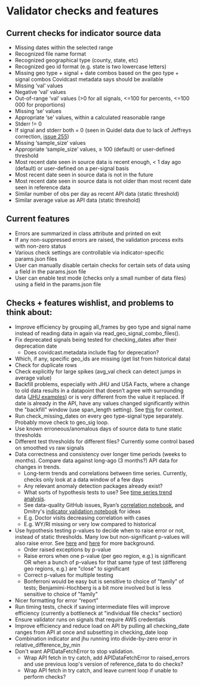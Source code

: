 # Validator checks and features

## Current checks for indicator source data

* Missing dates within the selected range
* Recognized file name format
* Recognized geographical type (county, state, etc)
* Recognized geo id format (e.g. state is two lowercase letters)
* Missing geo type + signal + date combos based on the geo type + signal combos Covidcast metadata says should be available
* Missing ‘val’ values
* Negative ‘val’ values
* Out-of-range ‘val’ values (>0 for all signals, <=100 for percents, <=100 000 for proportions)
* Missing ‘se’ values
* Appropriate ‘se’ values, within a calculated reasonable range
* Stderr != 0
* If signal and stderr both = 0 (seen in Quidel data due to lack of Jeffreys correction, [issue 255](https://github.com/cmu-delphi/covidcast-indicators/issues/255#issuecomment-692196541))
* Missing ‘sample_size’ values
* Appropriate ‘sample_size’ values, ≥ 100 (default) or user-defined threshold
* Most recent date seen in source data is recent enough, < 1 day ago (default) or user-defined on a per-signal basis
* Most recent date seen in source data is not in the future
* Most recent date seen in source data is not older than most recent date seen in reference data
* Similar number of obs per day as recent API data (static threshold)
* Similar average value as API data (static threshold)


## Current features

* Errors are summarized in class attribute and printed on exit
* If any non-suppressed errors are raised, the validation process exits with non-zero status
* Various check settings are controllable via indicator-specific params.json files
* User can manually disable certain checks for certain sets of data using a field in the params.json file
* User can enable test mode (checks only a small number of data files) using a field in the params.json file

## Checks + features wishlist, and problems to think about:

* Improve efficiency by grouping all_frames by geo type and signal name instead of reading data in again via read_geo_signal_combo_files().
* Fix deprecated signals being tested for checking_dates after their deprecation date
  * Does covidcast.metadata include flag for deprecation?
* Which, if any, specific geo_ids are missing (get list from historical data)
* Check for duplicate rows
* Check explicitly for large spikes (avg_val check can detect jumps in average value)
* Backfill problems, especially with JHU and USA Facts, where a change to old data results in a datapoint that doesn’t agree with surrounding data ([JHU examples](https://delphi-org.slack.com/archives/CF9G83ZJ9/p1600729151013900)) or is very different from the value it replaced. If date is already in the API, have any values changed significantly within the "backfill" window (use span_length setting). See [this](https://github.com/cmu-delphi/covidcast-indicators/pull/155#discussion_r504195207) for context.
* Run check_missing_dates on every geo type-signal type separately. Probably move check to geo_sig loop.
* Use known erroneous/anomalous days of source data to tune static thresholds
* Different test thresholds for different files? Currently some control based on smoothed vs raw signals
* Data correctness and consistency over longer time periods (weeks to months). Compare data against long-ago (3 months?) API data for changes in trends.
  * Long-term trends and correlations between time series. Currently, checks only look at a data window of a few days
  * Any relevant anomaly detection packages already exist?
  * What sorts of hypothesis tests to use? See [time series trend analysis](https://www.genasis.cz/time-series/index.php?pg=home--trend-analysis).
  * See data-quality GitHub issues, Ryan’s [correlation notebook](https://github.com/cmu-delphi/covidcast/tree/main/R-notebooks), and Dmitry's [indicator validation notebook](https://github.com/cmu-delphi/covidcast-indicators/blob/deploy-jhu/testing_utils/indicator_validation.template.ipynb) for ideas
  * E.g. Doctor visits decreasing correlation with cases
  * E.g. WY/RI missing or very low compared to historical
* Use hypothesis testing p-values to decide when to raise error or not, instead of static thresholds. Many low but non-significant p-values will also raise error. See [here](https://delphi-org.slack.com/archives/CV1SYBC90/p1601307675021000?thread_ts=1600277030.103500&cid=CV1SYBC90) and [here](https://delphi-org.slack.com/archives/CV1SYBC90/p1600978037007500?thread_ts=1600277030.103500&cid=CV1SYBC90) for more background.
  * Order raised exceptions by p-value
  * Raise errors when one p-value (per geo region, e.g.) is significant OR when a bunch of p-values for that same type of test (differeng geo regions, e.g.) are "close" to significant
  * Correct p-values for multiple testing
  * Bonferroni would be easy but is sensitive to choice of "family" of tests; Benjamimi-Hochberg is a bit more involved but is less sensitive to choice of "family"
* Nicer formatting for error “report”
* Run timing tests, check if saving intermediate files will improve efficiency (currently a bottleneck at "individual file checks" section)
* Ensure validator runs on signals that require AWS credentials
* Improve efficiency and reduce load on API by pulling all checking_date ranges from API at once and subsetting in checking_date loop
* Combination indicator and jhu running into divide-by-zero error in relative_difference_by_min
* Don't want APIDataFetchError to stop validation.
  * Wrap API fetch in try catch, add APIDataFetchError to raised_errors and use previous loop's version of reference_data to do checks?
  * Wrap API fetch in try catch, and leave current loop if unable to perform checks?
